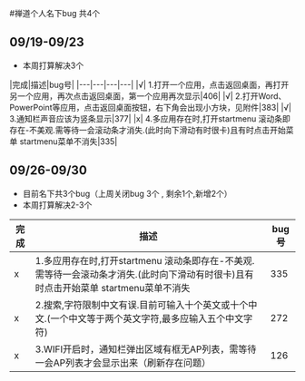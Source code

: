 #禅道个人名下bug 共4个 
## 09/19-09/23
- 本周打算解决3个

|完成|描述|bug号|
|---|---|---|---|
|√| 1.打开一个应用，点击返回桌面，再打开另一个应用，再次点击返回桌面，第一个应用再次显示|406|
|√| 2.打开Word、PowerPoint等应用，点击返回桌面按钮，右下角会出现小方块，见附件|383|
|√| 3.通知栏声音应该为竖条显示|377|
|x| 4.多应用存在时,打开startmenu 滚动条即存在-不美观.需等待一会滚动条才消失.(此时向下滑动有时很卡)且有时点击开始菜单 startmenu菜单不消失|335|


## 09/26-09/30 
- 目前名下共3个bug（上周关闭bug 3个 , 剩余1个,新增2个）
- 本周打算解决2-3个


|完成|描述|bug号|
|---|---|---|
|x| 1.多应用存在时,打开startmenu 滚动条即存在-不美观.需等待一会滚动条才消失.(此时向下滑动有时很卡)且有时点击开始菜单 startmenu菜单不消失|335|
|x| 2.搜索,字符限制中文有误.目前可输入十个英文或十个中文.(一个中文等于两个英文字符,最多应输入五个中文字符)|272|
|x| 3.WIFI开启时，通知栏弹出区域有框无AP列表，需等待一会AP列表才会显示出来（刷新存在问题）|126|
